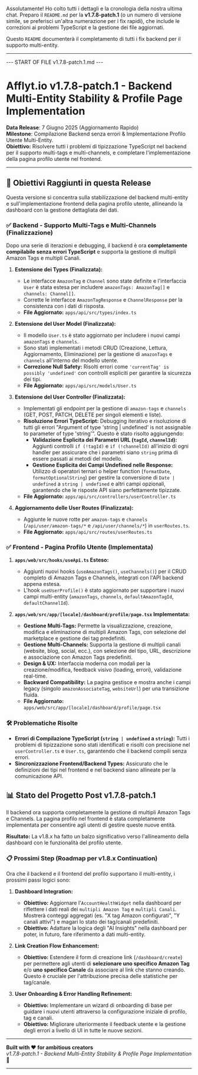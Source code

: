 Assolutamente! Ho colto tutti i dettagli e la cronologia della nostra ultima chat. Preparo il `README.md` per la **v1.7.8-patch.1** (o un numero di versione simile, se preferisci un'altra numerazione per i fix rapidi), che include le correzioni ai problemi TypeScript e la gestione dei file aggiornati.

Questo `README` documenterà il completamento di tutti i fix backend per il supporto multi-entity.

---

--- START OF FILE v1.7.8-patch.1.md ---

# Afflyt.io v1.7.8-patch.1 - Backend Multi-Entity Stability & Profile Page Implementation

**Data Release**: 7 Giugno 2025 (Aggiornamento Rapido)  
**Milestone**: Compilazione Backend senza errori & Implementazione Profilo Utente Multi-Entity.  
**Obiettivo:** Risolvere tutti i problemi di tipizzazione TypeScript nel backend per il supporto multi-tags e multi-channels, e completare l'implementazione della pagina profilo utente nel frontend.

---

## 🎯 Obiettivi Raggiunti in questa Release

Questa versione si concentra sulla stabilizzazione del backend multi-entity e sull'implementazione frontend della pagina profilo utente, allineando la dashboard con la gestione dettagliata dei dati.

### ✅ Backend - Supporto Multi-Tags e Multi-Channels (Finalizzazione)

Dopo una serie di iterazioni e debugging, il backend è ora **completamente compilabile senza errori TypeScript** e supporta la gestione di multipli Amazon Tags e multipli Canali.

1.  **Estensione dei Types (Finalizzata):**
    *   Le interfacce `AmazonTag` e `Channel` sono state definite e l'interfaccia `User` è stata estesa per includere `amazonTags: AmazonTag[]` e `channels: Channel[]`.
    *   Corrette le interfacce `AmazonTagResponse` e `ChannelResponse` per la consistenza con i dati di risposta.
    *   **File Aggiornato:** `apps/api/src/types/index.ts`

2.  **Estensione del User Model (Finalizzata):**
    *   Il modello `User.ts` è stato aggiornato per includere i nuovi campi `amazonTags` e `channels`.
    *   Sono stati implementati i metodi CRUD (Creazione, Lettura, Aggiornamento, Eliminazione) per la gestione di `amazonTags` e `channels` all'interno del modello utente.
    *   **Correzione Null Safety:** Risolti errori come `'currentTag' is possibly 'undefined'` con controlli espliciti per garantire la sicurezza dei tipi.
    *   **File Aggiornato:** `apps/api/src/models/User.ts`

3.  **Estensione del User Controller (Finalizzata):**
    *   Implementati gli endpoint per la gestione di `amazon-tags` e `channels` (GET, POST, PATCH, DELETE per singoli elementi e liste).
    *   **Risoluzione Errori TypeScript:** Debugging iterativo e risoluzione di tutti gli errori "Argument of type 'string | undefined' is not assignable to parameter of type 'string'". Questo è stato risolto aggiungendo:
        *   **Validazione Esplicita dei Parametri URL (`tagId`, `channelId`):** Aggiunti controlli `if (!tagId)` e `if (!channelId)` all'inizio di ogni handler per assicurare che i parametri siano `string` prima di essere passati ai metodi del modello.
        *   **Gestione Esplicita dei Campi Undefined nelle Response:** Utilizzo di operatori ternari o helper function (`formatDate`, `formatOptionalString`) per gestire la conversione di `Date | undefined` a `string | undefined` e altri campi opzionali, garantendo che le risposte API siano perfettamente tipizzate.
    *   **File Aggiornato:** `apps/api/src/controllers/userController.ts`

4.  **Aggiornamento delle User Routes (Finalizzata):**
    *   Aggiunte le nuove rotte per `amazon-tags` e `channels` (`/api/user/amazon-tags/*` e `/api/user/channels/*`) in `userRoutes.ts`.
    *   **File Aggiornato:** `apps/api/src/routes/userRoutes.ts`

### ✅ Frontend - Pagina Profilo Utente (Implementata)

1.  **`apps/web/src/hooks/useApi.ts` Esteso:**
    *   Aggiunti nuovi hooks (`useAmazonTags()`, `useChannels()`) per il CRUD completo di Amazon Tags e Channels, integrati con l'API backend appena estesa.
    *   L'hook `useUserProfile()` è stato aggiornato per supportare i nuovi campi multi-entity (`amazonTags`, `channels`, `defaultAmazonTagId`, `defaultChannelId`).

2.  **`apps/web/src/app/[locale]/dashboard/profile/page.tsx` Implementata:**
    *   **Gestione Multi-Tags:** Permette la visualizzazione, creazione, modifica e eliminazione di multipli Amazon Tags, con selezione del marketplace e gestione dei tag predefiniti.
    *   **Gestione Multi-Channels:** Supporta la gestione di multipli canali (website, blog, social, ecc.), con selezione del tipo, URL, descrizione e associazione con Amazon Tags predefiniti.
    *   **Design & UX:** Interfaccia moderna con modali per la creazione/modifica, feedback visivo (loading, errori), validazione real-time.
    *   **Backward Compatibility:** La pagina gestisce e mostra anche i campi legacy (singolo `amazonAssociateTag`, `websiteUrl`) per una transizione fluida.
    *   **File Aggiornato:** `apps/web/src/app/[locale]/dashboard/profile/page.tsx`

### 🛠️ Problematiche Risolte

*   **Errori di Compilazione TypeScript (`string | undefined` a `string`):** Tutti i problemi di tipizzazione sono stati identificati e risolti con precisione nel `userController.ts` e `User.ts`, garantendo che il backend compili senza errori.
*   **Sincronizzazione Frontend/Backend Types:** Assicurato che le definizioni dei tipi nel frontend e nel backend siano allineate per la comunicazione API.

## 📊 Stato del Progetto Post v1.7.8-patch.1

Il backend ora supporta completamente la gestione di multipli Amazon Tags e Channels. La pagina profilo nel frontend è stata completamente implementata per consentire agli utenti di gestire queste nuove entità.

**Risultato:** La v1.8.x ha fatto un balzo significativo verso l'allineamento della dashboard con le funzionalità del profilo utente.

### 📋 Prossimi Step (Roadmap per v1.8.x Continuation)

Ora che il backend e il frontend del profilo supportano il multi-entity, i prossimi passi logici sono:

1.  **Dashboard Integration:**
    *   **Obiettivo:** Aggiornare l'`AccountHealthWidget` nella dashboard per riflettere i dati reali dei `multipli Amazon Tag` e `multipli Canali`. Mostrerà conteggi aggregati (es. "X tag Amazon configurati", "Y canali attivi") e magari lo stato dei tag/canali predefiniti.
    *   **Obiettivo:** Adattare la logica degli "AI Insights" nella dashboard per poter, in futuro, fare riferimento a dati multi-entity.

2.  **Link Creation Flow Enhancement:**
    *   **Obiettivo:** Estendere il form di creazione link (`/dashboard/create`) per permettere agli utenti di **selezionare uno specifico Amazon Tag** e/o **uno specifico Canale** da associare al link che stanno creando. Questo è cruciale per l'attribuzione precisa delle statistiche per tag/canale.

3.  **User Onboarding & Error Handling Refinement:**
    *   **Obiettivo:** Implementare un wizard di onboarding di base per guidare i nuovi utenti attraverso la configurazione iniziale di profilo, tag e canali.
    *   **Obiettivo:** Migliorare ulteriormente il feedback utente e la gestione degli errori a livello di UI in tutte le nuove sezioni.

---

**Built with ❤️ for ambitious creators**  
*v1.7.8-patch.1 - Backend Multi-Entity Stability & Profile Page Implementation* 🚀

---